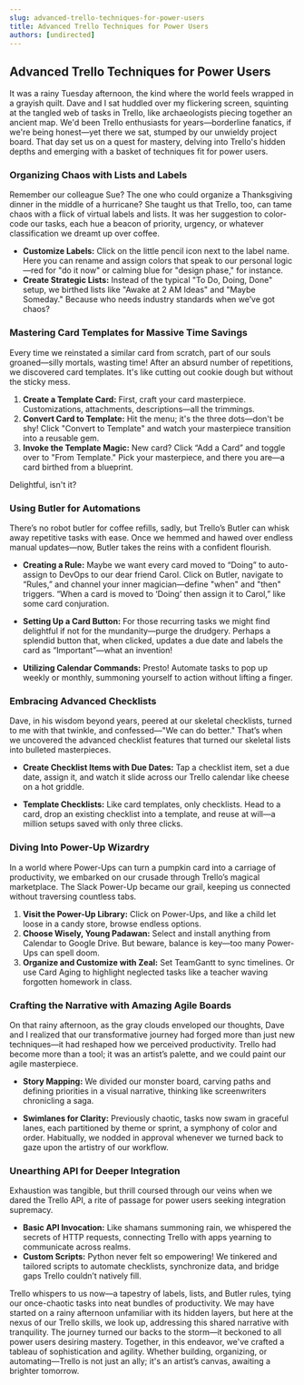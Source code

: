 ```yaml
---
slug: advanced-trello-techniques-for-power-users
title: Advanced Trello Techniques for Power Users
authors: [undirected]
---
```



## Advanced Trello Techniques for Power Users

It was a rainy Tuesday afternoon, the kind where the world feels wrapped in a grayish quilt. Dave and I sat huddled over my flickering screen, squinting at the tangled web of tasks in Trello, like archaeologists piecing together an ancient map. We'd been Trello enthusiasts for years—borderline fanatics, if we're being honest—yet there we sat, stumped by our unwieldy project board. That day set us on a quest for mastery, delving into Trello's hidden depths and emerging with a basket of techniques fit for power users.

### Organizing Chaos with Lists and Labels

Remember our colleague Sue? The one who could organize a Thanksgiving dinner in the middle of a hurricane? She taught us that Trello, too, can tame chaos with a flick of virtual labels and lists. It was her suggestion to color-code our tasks, each hue a beacon of priority, urgency, or whatever classification we dreamt up over coffee.

- **Customize Labels:** Click on the little pencil icon next to the label name. Here you can rename and assign colors that speak to our personal logic—red for "do it now" or calming blue for "design phase," for instance.
- **Create Strategic Lists:** Instead of the typical "To Do, Doing, Done" setup, we birthed lists like "Awake at 2 AM Ideas" and "Maybe Someday." Because who needs industry standards when we’ve got chaos?

### Mastering Card Templates for Massive Time Savings

Every time we reinstated a similar card from scratch, part of our souls groaned—silly mortals, wasting time! After an absurd number of repetitions, we discovered card templates. It's like cutting out cookie dough but without the sticky mess.

1. **Create a Template Card:** First, craft your card masterpiece. Customizations, attachments, descriptions—all the trimmings. 
2. **Convert Card to Template:** Hit the menu; it's the three dots—don't be shy! Click "Convert to Template" and watch your masterpiece transition into a reusable gem.
3. **Invoke the Template Magic:** New card? Click “Add a Card” and toggle over to "From Template." Pick your masterpiece, and there you are—a card birthed from a blueprint.

Delightful, isn't it?

### Using Butler for Automations

There’s no robot butler for coffee refills, sadly, but Trello’s Butler can whisk away repetitive tasks with ease. Once we hemmed and hawed over endless manual updates—now, Butler takes the reins with a confident flourish.

- **Creating a Rule:** Maybe we want every card moved to “Doing” to auto-assign to DevOps to our dear friend Carol. Click on Butler, navigate to “Rules,” and channel your inner magician—define "when" and "then" triggers. “When a card is moved to ‘Doing’ then assign it to Carol,” like some card conjuration.
  
- **Setting Up a Card Button:** For those recurring tasks we might find delightful if not for the mundanity—purge the drudgery. Perhaps a splendid button that, when clicked, updates a due date and labels the card as “Important”—what an invention!

- **Utilizing Calendar Commands:** Presto! Automate tasks to pop up weekly or monthly, summoning yourself to action without lifting a finger.

### Embracing Advanced Checklists

Dave, in his wisdom beyond years, peered at our skeletal checklists, turned to me with that twinkle, and confessed—"We can do better." That’s when we uncovered the advanced checklist features that turned our skeletal lists into bulleted masterpieces.

- **Create Checklist Items with Due Dates:** Tap a checklist item, set a due date, assign it, and watch it slide across our Trello calendar like cheese on a hot griddle.
  
- **Template Checklists:** Like card templates, only checklists. Head to a card, drop an existing checklist into a template, and reuse at will—a million setups saved with only three clicks.

### Diving Into Power-Up Wizardry

In a world where Power-Ups can turn a pumpkin card into a carriage of productivity, we embarked on our crusade through Trello’s magical marketplace. The Slack Power-Up became our grail, keeping us connected without traversing countless tabs.

1. **Visit the Power-Up Library:** Click on Power-Ups, and like a child let loose in a candy store, browse endless options.
2. **Choose Wisely, Young Padawan:** Select and install anything from Calendar to Google Drive. But beware, balance is key—too many Power-Ups can spell doom.
3. **Organize and Customize with Zeal:** Set TeamGantt to sync timelines. Or use Card Aging to highlight neglected tasks like a teacher waving forgotten homework in class.

### Crafting the Narrative with Amazing Agile Boards

On that rainy afternoon, as the gray clouds enveloped our thoughts, Dave and I realized that our transformative journey had forged more than just new techniques—it had reshaped how we perceived productivity. Trello had become more than a tool; it was an artist’s palette, and we could paint our agile masterpiece.

- **Story Mapping:** We divided our monster board, carving paths and defining priorities in a visual narrative, thinking like screenwriters chronicling a saga. 

- **Swimlanes for Clarity:** Previously chaotic, tasks now swam in graceful lanes, each partitioned by theme or sprint, a symphony of color and order. Habitually, we nodded in approval whenever we turned back to gaze upon the artistry of our workflow.

### Unearthing API for Deeper Integration

Exhaustion was tangible, but thrill coursed through our veins when we dared the Trello API, a rite of passage for power users seeking integration supremacy.

- **Basic API Invocation:** Like shamans summoning rain, we whispered the secrets of HTTP requests, connecting Trello with apps yearning to communicate across realms.
- **Custom Scripts:** Python never felt so empowering! We tinkered and tailored scripts to automate checklists, synchronize data, and bridge gaps Trello couldn’t natively fill.
  
Trello whispers to us now—a tapestry of labels, lists, and Butler rules, tying our once-chaotic tasks into neat bundles of productivity. We may have started on a rainy afternoon unfamiliar with its hidden layers, but here at the nexus of our Trello skills, we look up, addressing this shared narrative with tranquility. The journey turned our backs to the storm—it beckoned to all power users desiring mastery. Together, in this endeavor, we've crafted a tableau of sophistication and agility. Whether building, organizing, or automating—Trello is not just an ally; it's an artist’s canvas, awaiting a brighter tomorrow.